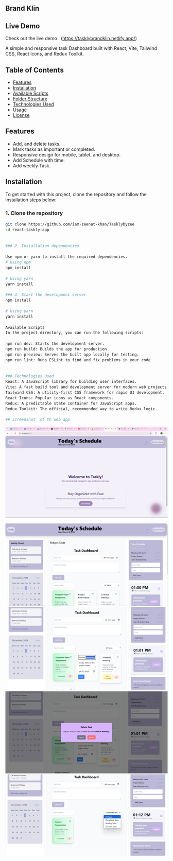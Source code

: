 ## Brand Klin

## Live Demo

Check out the live demo : (https://tasklybrandklin.netlify.app/)

A simple and responsive task Dashboard built with React, Vite, Tailwind CSS, React Icons, and Redux Toolkit.

## Table of Contents

- [Features](#features)
- [Installation](#installation)
- [Available Scripts](#available-scripts)
- [Folder Structure](#folder-structure)
- [Technologies Used](#technologies-used)
- [Usage](#usage)
- [License](#license)

## Features

- Add, and delete tasks.
- Mark tasks as important or completed.
- Responsive design for mobile, tablet, and desktop.
- Add Schedule with time.
- Add weekly Task.

## Installation

To get started with this project, clone the repository and follow the installation steps below:

### 1. Clone the repository

```bash
git clone https://github.com/iam-zeenat-khan/Tasklybyzee
cd react-taskly-app


### 2. Installation dependencies

Use npm or yarn to install the required dependencies.
# Using npm
npm install

# Using yarn
yarn install

### 3. Start the development server
npm install

# Using yarn
yarn install

Available Scripts
In the project directory, you can run the following scripts:

npm run dev: Starts the development server.
npm run build: Builds the app for production.
npm run preview: Serves the built app locally for testing.
npm run lint: Runs ESLint to find and fix problems in your code


### Technologies Used
React: A JavaScript library for building user interfaces.
Vite: A fast build tool and development server for modern web projects.
Tailwind CSS: A utility-first CSS framework for rapid UI development.
React Icons: Popular icons as React components.
Redux: A predictable state container for JavaScript apps.
Redux Toolkit: The official, recommended way to write Redux logic.

## Screenshot  of th web app
```

![Screenshot of the Taskly App](./public/1.png)

![Screenshot of the Taskly App](./public/2.png)
![Screenshot of the Taskly App](./public/3.png)
![Screenshot of the Taskly App](./public/4.png)
![Screenshot of the Taskly App](./public/5.png)

```

```
